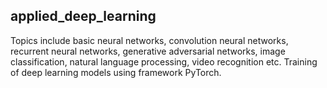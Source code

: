 ## applied_deep_learning

Topics include basic neural networks, convolution neural networks, recurrent neural networks, generative adversarial networks, image classification, natural language processing, video recognition etc. Training of deep learning models using framework PyTorch. 
